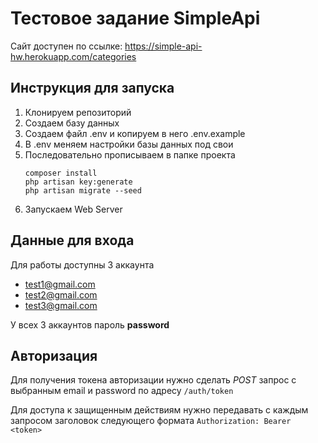 # Тестовое задание SimpleApi

Сайт доступен по ссылке: https://simple-api-hw.herokuapp.com/categories

## Инструкция для запуска

1. Клонируем репозиторий
2. Создаем базу данных
3. Создаем файл .env и копируем в него .env.example
4. В .env меняем настройки базы данных под свои
5. Последовательно прописываем в папке проекта
   ```
   composer install
   php artisan key:generate
   php artisan migrate --seed
   ```
6. Запускаем Web Server

## Данные для входа

Для работы доступны 3 аккаунта

- test1@gmail.com
- test2@gmail.com
- test3@gmail.com

У всех 3 аккаунтов пароль **password**

## Авторизация

Для получения токена авторизации нужно сделать *POST* запрос с выбранным email и password по адресу `/auth/token`

Для доступа к защищенным действиям нужно передавать с каждым запросом заголовок следующего формата
`Authorization: Bearer <token>`
